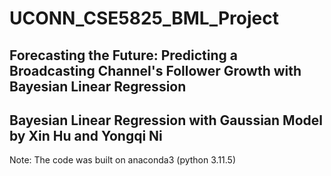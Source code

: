 # UCONN_CSE5825_BML_Project
## Forecasting the Future: Predicting a Broadcasting Channel's Follower Growth with Bayesian Linear Regression

## Bayesian Linear Regression with Gaussian Model by Xin Hu and Yongqi Ni

Note: The code was built on anaconda3 (python 3.11.5)
